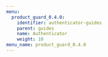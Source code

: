 ```yaml
---
menu:
  product_guard_0.4.0:
    identifier: authenticator-guides
    parent: guides
    name: Authenticator
    weight: 10
menu_name: product_guard_0.4.0
---
```


